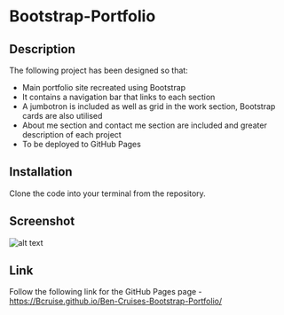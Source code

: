 # Bootstrap-Portfolio

## Description

The following project has been designed so that:

* Main portfolio site recreated using Bootstrap
* It contains a navigation bar that links to each section
* A jumbotron is included as well as grid in the work section, Bootstrap cards are also utilised
* About me section and contact me section are included and greater description of each project
* To be deployed to GitHub Pages


## Installation

Clone the code into your terminal from the repository.

## Screenshot

![alt text](https://github.com/Bcruise/Bootstrap-Portfolio/blob/main/images/Portfolio-Page.png)

## Link

Follow the following link for the GitHub Pages page - https://Bcruise.github.io/Ben-Cruises-Bootstrap-Portfolio/